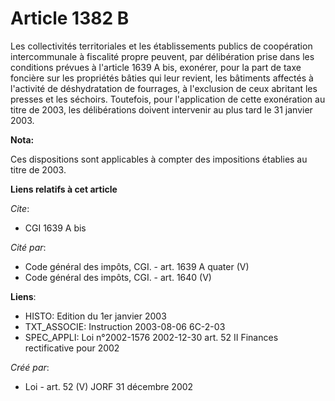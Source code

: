 # Article 1382 B

Les collectivités territoriales et les établissements publics de coopération intercommunale à fiscalité propre peuvent, par
délibération prise dans les conditions prévues à l'article 1639 A bis, exonérer, pour la part de taxe foncière sur les
propriétés bâties qui leur revient, les bâtiments affectés à l'activité de déshydratation de fourrages, à l'exclusion de ceux
abritant les presses et les séchoirs. Toutefois, pour l'application de cette exonération au titre de 2003, les délibérations
doivent intervenir au plus tard le 31 janvier 2003.

**Nota:**

Ces dispositions sont applicables à compter des impositions établies au titre de 2003.

**Liens relatifs à cet article**

_Cite_:

  - CGI 1639 A bis

_Cité par_:

  - Code général des impôts, CGI. - art. 1639 A quater (V)
  - Code général des impôts, CGI. - art. 1640 (V)

**Liens**:

  - HISTO: Edition du 1er janvier 2003
  - TXT_ASSOCIE: Instruction 2003-08-06 6C-2-03
  - SPEC_APPLI: Loi n°2002-1576 2002-12-30 art. 52 II Finances rectificative pour 2002

_Créé par_:

  - Loi - art. 52 (V) JORF 31 décembre 2002
